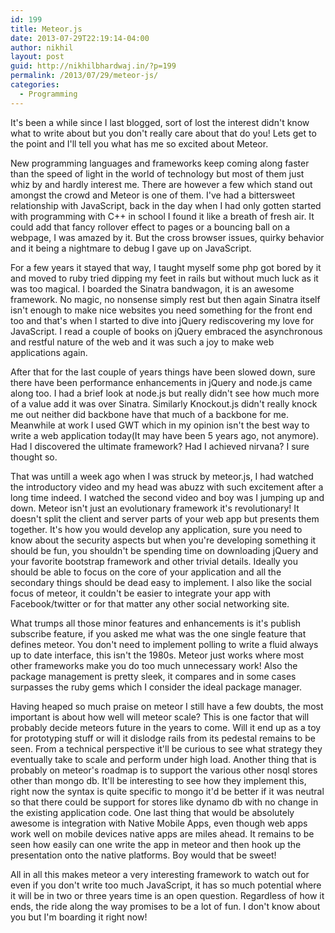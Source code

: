 ```yaml
---
id: 199
title: Meteor.js
date: 2013-07-29T22:19:14-04:00
author: nikhil
layout: post
guid: http://nikhilbhardwaj.in/?p=199
permalink: /2013/07/29/meteor-js/
categories:
  - Programming
---
```

It's been a while since I last blogged, sort of lost the interest didn't know what to write about but you don't really care about that do you! Lets get to the point and I'll tell you what has me so excited about Meteor.

New programming languages and frameworks keep coming along faster than the speed of light in the world of technology but most of them just whiz by and hardly interest me. There are however a few which stand out amongst the crowd and Meteor is one of them. I've had a bittersweet relationship with JavaScript, back in the day when I had only gotten started with programming with C++ in school I found it like a breath of fresh air. It could add that fancy rollover effect to pages or a bouncing ball on a webpage, I was amazed by it. But the cross browser issues, quirky behavior and it being a nightmare to debug I gave up on JavaScript.

For a few years it stayed that way, I taught myself some php got bored by it and moved to ruby tried dipping my feet in rails but without much luck as it was too magical. I boarded the Sinatra bandwagon, it is an awesome framework. No magic, no nonsense simply rest but then again Sinatra itself isn't enough to make nice websites you need something for the front end too and that's when I started to dive into jQuery rediscovering my love for JavaScript. I read a couple of books on jQuery embraced the asynchronous and restful nature of the web and it was such a joy to make web applications again.

After that for the last couple of years things have been slowed down, sure there have been performance enhancements in jQuery and node.js came along too. I had a brief look at node.js but really didn't see how much more of a value add it was over Sinatra. Similarly Knockout.js didn't really knock me out neither did backbone have that much of a backbone for me. Meanwhile at work I used GWT which in my opinion isn't the best way to write a web application today(It may have been 5 years ago, not anymore). Had I discovered the ultimate framework? Had I achieved nirvana? I sure thought so.

That was untill a week ago when I was struck by meteor.js, I had watched the introductory video and my head was abuzz with such excitement after a long time indeed. I watched the second video and boy was I jumping up and down. Meteor isn't just an evolutionary framework it's revolutionary! It doesn't split the client and server parts of your web app but presents them together. It's how you would develop any application, sure you need to know about the security aspects but when you're developing something it should be fun, you shouldn't be spending time on downloading jQuery and your favorite bootstrap framework and other trivial details. Ideally you should be able to focus on the core of your application and all the secondary things should be dead easy to implement. I also like the social focus of meteor, it couldn't be easier to integrate your app with Facebook/twitter or for that matter any other social networking site.

What trumps all those minor features and enhancements is it's publish subscribe feature, if you asked me what was the one single feature that defines meteor. You don't need to implement polling to write a fluid always up to date interface, this isn't the 1980s. Meteor just works where most other frameworks make you do too much unnecessary work! Also the package management is pretty sleek, it compares and in some cases surpasses the ruby gems which I consider the ideal package manager.

Having heaped so much praise on meteor I still have a few doubts, the most important is about how well will meteor scale? This is one factor that will probably decide meteors future in the years to come. Will it end up as a toy for prototyping stuff or will it dislodge rails from its pedestal remains to be seen. From a technical perspective it'll be curious to see what strategy they eventually take to scale and perform under high load. Another thing that is probably on meteor's roadmap is to support the various other nosql stores other than mongo db. It'll be interesting to see how they implement this, right now the syntax is quite specific to mongo it'd be better if it was neutral so that there could be support for stores like dynamo db with no change in the existing application code. One last thing that would be absolutely awesome is integration with Native Mobile Apps, even though web apps work well on mobile devices native apps are miles ahead. It remains to be seen how easily can one write the app in meteor and then hook up the presentation onto the native platforms. Boy would that be sweet!

All in all this makes meteor a very interesting framework to watch out for even if you don't write too much JavaScript, it has so much potential where it will be in two or three years time is an open question. Regardless of how it ends, the ride along the way promises to be a lot of fun. I don't know about you but I'm boarding it right now!
